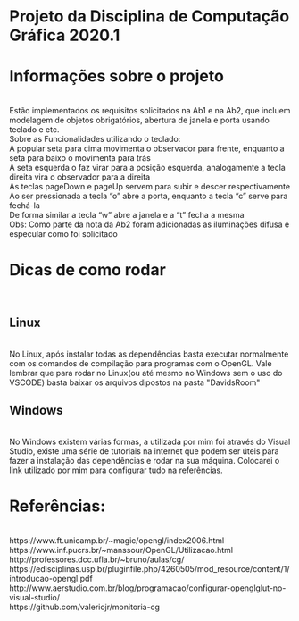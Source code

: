 # Projeto da Disciplina de Computação Gráfica 2020.1
<h1> Informações sobre o projeto </h1>
<br />
    Estão implementados os requisitos solicitados na Ab1 e na Ab2, que incluem modelagem de objetos obrigatórios, abertura de janela e porta usando teclado e etc.
    <br />
    Sobre as Funcionalidades utilizando o teclado:
    <br />
    A popular seta para cima movimenta o observador para frente, enquanto a seta para baixo o movimenta para trás
    <br />
    A seta esquerda o faz virar para a posição esquerda, analogamente a tecla direita vira o observador para a direita
    <br />
    As teclas pageDown e pageUp servem para subir e descer respectivamente
    <br />
    Ao ser pressionada a tecla “o” abre a porta, enquanto a tecla “c” serve para fechá-la
    <br />
    De forma similar a tecla “w” abre a janela e a “t” fecha a mesma
    <br />
    Obs: Como parte da nota da Ab2 foram adicionadas as iluminações difusa e especular como foi solicitado
<br />
<h1> Dicas de como rodar </h1>
<br />
<h2> Linux </h2>
<br />
    No Linux, após instalar todas as dependências basta executar normalmente com os comandos de compilação para programas com o OpenGL. Vale lembrar que para rodar no Linux(ou até mesmo no Windows sem o uso do VSCODE) basta baixar os arquivos dipostos na pasta "DavidsRoom"
    <br />
<h2> Windows </h2>
<br />
    No Windows existem várias formas, a utilizada por mim foi através do Visual Studio, existe uma série de tutoriais na internet que podem ser úteis para fazer a instalação das dependências e rodar na sua máquina. Colocarei o link utilizado por mim para configurar tudo na referências.
<h1> Referências: </h1>
<br />
https://www.ft.unicamp.br/~magic/opengl/index2006.html
<br />
https://www.inf.pucrs.br/~manssour/OpenGL/Utilizacao.html
<br />
http://professores.dcc.ufla.br/~bruno/aulas/cg/
<br />
https://edisciplinas.usp.br/pluginfile.php/4260505/mod_resource/content/1/introducao-opengl.pdf
<br />
http://www.aerstudio.com.br/blog/programacao/configurar-openglglut-no-visual-studio/
<br />
https://github.com/valeriojr/monitoria-cg


